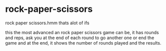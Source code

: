 # rock-paper-scissors
 rock paper scissors.hmm thats alot of ifs

this the most advanced an rock paper scissors game can be, it has rounds and reps, ask you at the end of each round to go another one or end the game and at the end, it shows the number of rounds played and the results. 
